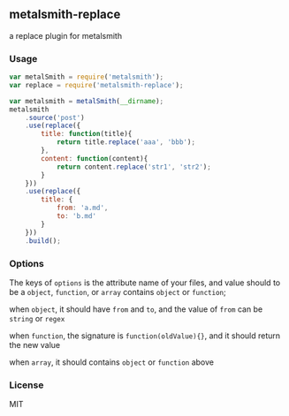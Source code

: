 ## metalsmith-replace

a replace plugin for metalsmith

### Usage
```js
var metalSmith = require('metalsmith');
var replace = require('metalsmith-replace');

var metalsmith = metalSmith(__dirname);
metalsmith
    .source('post')
    .use(replace({
        title: function(title){
            return title.replace('aaa', 'bbb');
        },
        content: function(content){
            return content.replace('str1', 'str2');
        }
    }))
    .use(replace({
        title: {
            from: 'a.md',
            to: 'b.md'
        }
    }))
    .build();
```

### Options

The keys of `options` is the attribute name of your files, and value should to
be a `object`, `function`, or `array` contains `object` or `function`;

when `object`, it should have `from` and `to`, and the value of `from` can be `string` or `regex`

when `function`, the signature is `function(oldValue){}`, and it should return the new value

when `array`, it should contains `object` or `function` above

### License
MIT